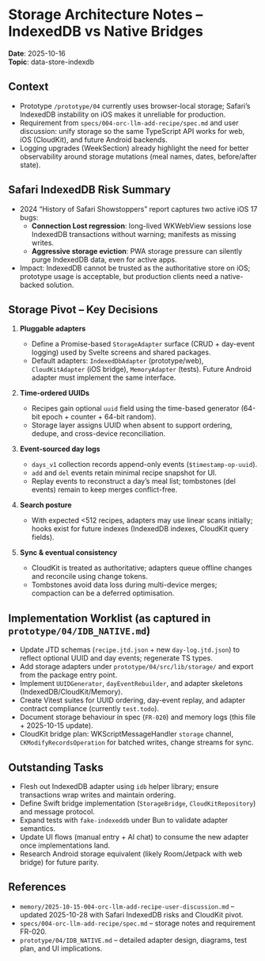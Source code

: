 # Storage Architecture Notes – IndexedDB vs Native Bridges

**Date**: 2025-10-16  
**Topic**: data-store-indexdb  

## Context
- Prototype `/prototype/04` currently uses browser-local storage; Safari’s IndexedDB instability on iOS makes it unreliable for production.
- Requirement from `specs/004-orc-llm-add-recipe/spec.md` and user discussion: unify storage so the same TypeScript API works for web, iOS (CloudKit), and future Android backends.
- Logging upgrades (WeekSection) already highlight the need for better observability around storage mutations (meal names, dates, before/after state).

## Safari IndexedDB Risk Summary
- 2024 “History of Safari Showstoppers” report captures two active iOS 17 bugs:
  - **Connection Lost regression**: long-lived WKWebView sessions lose IndexedDB transactions without warning; manifests as missing writes.
  - **Aggressive storage eviction**: PWA storage pressure can silently purge IndexedDB data, even for active apps.
- Impact: IndexedDB cannot be trusted as the authoritative store on iOS; prototype usage is acceptable, but production clients need a native-backed solution.

## Storage Pivot – Key Decisions
1. **Pluggable adapters**  
   - Define a Promise-based `StorageAdapter` surface (CRUD + day-event logging) used by Svelte screens and shared packages.  
   - Default adapters: `IndexedDbAdapter` (prototype/web), `CloudKitAdapter` (iOS bridge), `MemoryAdapter` (tests). Future Android adapter must implement the same interface.

2. **Time-ordered UUIDs**  
   - Recipes gain optional `uuid` field using the time-based generator (64-bit epoch + counter + 64-bit random).  
   - Storage layer assigns UUID when absent to support ordering, dedupe, and cross-device reconciliation.

3. **Event-sourced day logs**  
   - `days_v1` collection records append-only events (`$timestamp-op-uuid`).  
   - `add` and `del` events retain minimal recipe snapshot for UI.  
   - Replay events to reconstruct a day’s meal list; tombstones (del events) remain to keep merges conflict-free.

4. **Search posture**  
   - With expected <512 recipes, adapters may use linear scans initially; hooks exist for future indexes (IndexedDB indexes, CloudKit query fields).

5. **Sync & eventual consistency**  
   - CloudKit is treated as authoritative; adapters queue offline changes and reconcile using change tokens.  
   - Tombstones avoid data loss during multi-device merges; compaction can be a deferred optimisation.

## Implementation Worklist (as captured in `prototype/04/IDB_NATIVE.md`)
- Update JTD schemas (`recipe.jtd.json` + new `day-log.jtd.json`) to reflect optional UUID and day events; regenerate TS types.  
- Add storage adapters under `prototype/04/src/lib/storage/` and export from the package entry point.  
- Implement `UUIDGenerator`, `dayEventRebuilder`, and adapter skeletons (IndexedDB/CloudKit/Memory).  
- Create Vitest suites for UUID ordering, day-event replay, and adapter contract compliance (currently `test.todo`).  
- Document storage behaviour in spec (`FR-020`) and memory logs (this file + 2025-10-15 update).  
- CloudKit bridge plan: WKScriptMessageHandler `storage` channel, `CKModifyRecordsOperation` for batched writes, change streams for sync.

## Outstanding Tasks
- Flesh out IndexedDB adapter using `idb` helper library; ensure transactions wrap writes and maintain ordering.  
- Define Swift bridge implementation (`StorageBridge`, `CloudKitRepository`) and message protocol.  
- Expand tests with `fake-indexeddb` under Bun to validate adapter semantics.  
- Update UI flows (manual entry + AI chat) to consume the new adapter once implementations land.  
- Research Android storage equivalent (likely Room/Jetpack with web bridge) for future parity.  

## References
- `memory/2025-10-15-004-orc-llm-add-recipe-user-discussion.md` – updated 2025-10-28 with Safari IndexedDB risks and CloudKit pivot.  
- `specs/004-orc-llm-add-recipe/spec.md` – storage notes and requirement FR-020.  
- `prototype/04/IDB_NATIVE.md` – detailed adapter design, diagrams, test plan, and UI implications.
